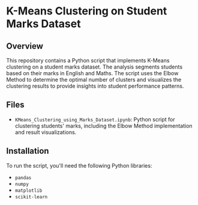 # K-Means Clustering on Student Marks Dataset

## Overview

This repository contains a Python script that implements K-Means clustering on a student marks dataset. The analysis segments students based on their marks in English and Maths. The script uses the Elbow Method to determine the optimal number of clusters and visualizes the clustering results to provide insights into student performance patterns.

## Files

- `KMeans_Clustering_using_Marks_Dataset.ipynb`: Python script for clustering students' marks, including the Elbow Method implementation and result visualizations.

## Installation

To run the script, you'll need the following Python libraries:

- `pandas`
- `numpy`
- `matplotlib`
- `scikit-learn`
